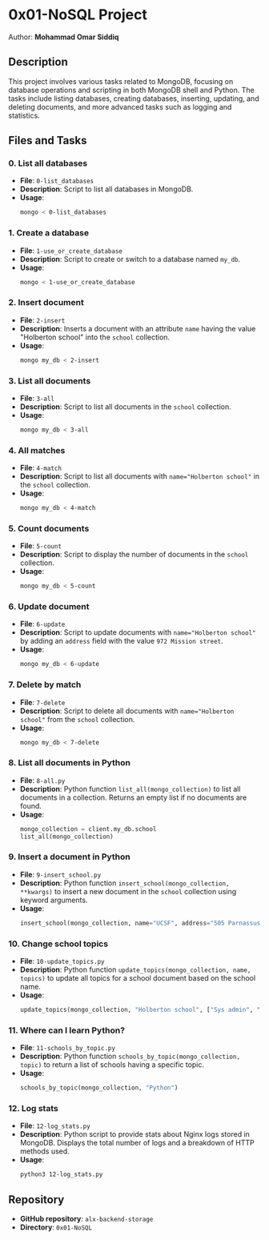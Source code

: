 # 0x01-NoSQL Project

Author: **Mohammad Omar Siddiq**

## Description
This project involves various tasks related to MongoDB, focusing on database operations and scripting in both MongoDB shell and Python. The tasks include listing databases, creating databases, inserting, updating, and deleting documents, and more advanced tasks such as logging and statistics.

## Files and Tasks

### 0. List all databases
- **File**: `0-list_databases`
- **Description**: Script to list all databases in MongoDB.
- **Usage**: 
    ```bash
    mongo < 0-list_databases
    ```

### 1. Create a database
- **File**: `1-use_or_create_database`
- **Description**: Script to create or switch to a database named `my_db`.
- **Usage**: 
    ```bash
    mongo < 1-use_or_create_database
    ```

### 2. Insert document
- **File**: `2-insert`
- **Description**: Inserts a document with an attribute `name` having the value "Holberton school" into the `school` collection.
- **Usage**: 
    ```bash
    mongo my_db < 2-insert
    ```

### 3. List all documents
- **File**: `3-all`
- **Description**: Script to list all documents in the `school` collection.
- **Usage**: 
    ```bash
    mongo my_db < 3-all
    ```

### 4. All matches
- **File**: `4-match`
- **Description**: Script to list all documents with `name="Holberton school"` in the `school` collection.
- **Usage**: 
    ```bash
    mongo my_db < 4-match
    ```

### 5. Count documents
- **File**: `5-count`
- **Description**: Script to display the number of documents in the `school` collection.
- **Usage**: 
    ```bash
    mongo my_db < 5-count
    ```

### 6. Update document
- **File**: `6-update`
- **Description**: Script to update documents with `name="Holberton school"` by adding an `address` field with the value `972 Mission street`.
- **Usage**: 
    ```bash
    mongo my_db < 6-update
    ```

### 7. Delete by match
- **File**: `7-delete`
- **Description**: Script to delete all documents with `name="Holberton school"` from the `school` collection.
- **Usage**: 
    ```bash
    mongo my_db < 7-delete
    ```

### 8. List all documents in Python
- **File**: `8-all.py`
- **Description**: Python function `list_all(mongo_collection)` to list all documents in a collection. Returns an empty list if no documents are found.
- **Usage**: 
    ```python
    mongo_collection = client.my_db.school
    list_all(mongo_collection)
    ```

### 9. Insert a document in Python
- **File**: `9-insert_school.py`
- **Description**: Python function `insert_school(mongo_collection, **kwargs)` to insert a new document in the `school` collection using keyword arguments.
- **Usage**: 
    ```python
    insert_school(mongo_collection, name="UCSF", address="505 Parnassus Ave")
    ```

### 10. Change school topics
- **File**: `10-update_topics.py`
- **Description**: Python function `update_topics(mongo_collection, name, topics)` to update all topics for a school document based on the school name.
- **Usage**: 
    ```python
    update_topics(mongo_collection, "Holberton school", ["Sys admin", "AI", "Algorithm"])
    ```

### 11. Where can I learn Python?
- **File**: `11-schools_by_topic.py`
- **Description**: Python function `schools_by_topic(mongo_collection, topic)` to return a list of schools having a specific topic.
- **Usage**: 
    ```python
    schools_by_topic(mongo_collection, "Python")
    ```

### 12. Log stats
- **File**: `12-log_stats.py`
- **Description**: Python script to provide stats about Nginx logs stored in MongoDB. Displays the total number of logs and a breakdown of HTTP methods used.
- **Usage**: 
    ```bash
    python3 12-log_stats.py
    ```

## Repository
- **GitHub repository**: `alx-backend-storage`
- **Directory**: `0x01-NoSQL`

